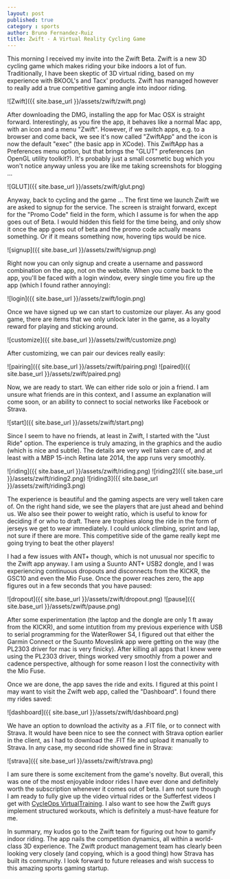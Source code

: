```yaml
---
layout: post
published: true
category : sports
author: Bruno Fernandez-Ruiz
title: Zwift - A Virtual Reality Cycling Game
---
```


This morning I received my invite into the Zwift Beta. Zwift is a new
3D cycling game which makes riding your bike indoors a lot of fun. 
Traditionally, I have been skeptic of 3D virtual riding, based on
my experience with BKOOL's and Tacx' products.  Zwift has managed
however to really add a true competitive gaming angle into
indoor riding.

![Zwift]({{ site.base_url }}/assets/zwift/zwift.png)

After downloading the DMG, installing the app for Mac OSX is straight
forward. Interestingly, as you fire the app, it behaves like a normal
Mac app, with an icon and a menu "Zwift". However, if we switch apps,
e.g. to a browser and come back, we see it's now called "ZwiftApp" and
the icon is now the default "exec" (the basic app in XCode). This
ZwiftApp has a Preferences menu option, but that brings the "GLUT"
preferences (an OpenGL utility toolkit?). It's probably just a small
cosmetic bug which you won't notice anyway unless you are like me
taking screenshots for blogging ...

![GLUT]({{ site.base_url }}/assets/zwift/glut.png)

Anyway, back to cycling and the game ... The first time we launch Zwift
we are asked to signup for the service. The screen is straight
forward, except for the "Promo Code" field in the form, which I assume
is for when the app goes out of Beta. I would hidden this field for the
time being, and only show it once the app goes out of beta and the
promo code actually means something. Or if it means something now,
hovering tips would be nice.

![signup]({{ site.base_url }}/assets/zwift/signup.png)

Right now you can only signup and create a username and password
combination on the app, not on the website. When you come back to the
app, you'll be faced with a login window, every single time you fire
up the app (which I found rather annoying):

![login]({{ site.base_url }}/assets/zwift/login.png)

Once we have signed up we can start to customize our player. As any
good game, there are items that we only unlock later in the game, as a
loyalty reward for playing and sticking around.

![customize]({{ site.base_url }}/assets/zwift/customize.png)

After customizing, we can pair our devices really easily:

![pairing]({{ site.base_url }}/assets/zwift/pairing.png)
![paired]({{ site.base_url }}/assets/zwift/paired.png)

Now, we are ready to start. We can either ride solo or join a friend.
I am unsure what friends are in this context, and I assume an
explanation will come soon, or an ability to connect to social
networks like Facebook or Strava.

![start]({{ site.base_url }}/assets/zwift/start.png)

Since I seem to have no friends, at least in Zwift, I started with the
"Just Ride" option. The experience is truly amazing, in the graphics
and the audio (which is nice and subtle). The details are very well
taken care of, and at least with a MBP 15-inch Retina late 2014, the
app runs very smoothly.

![riding]({{ site.base_url }}/assets/zwift/riding.png)
![riding2]({{ site.base_url }}/assets/zwift/riding2.png)
![riding3]({{ site.base_url }}/assets/zwift/riding3.png)

The experience is beautiful and the gaming aspects are very well taken
care of. On the right hand side, we see the players that are just
ahead and behind us. We also see their power to weight ratio, which is
useful to know for deciding if or who to draft. There are trophies
along the ride in the form of jerseys we get to wear immediately. I
could unlock climbing, sprint and lap, not sure if there are more.
This competitive side of the game really kept me going trying to beat
the other players!

I had a few issues with ANT+ though, which is not unusual nor specific
to the Zwift app anyway. I am using a Suunto ANT+ USB2 dongle, and I
was experiencing continuous dropouts and disconnects from the KICKR,
the GSC10 and even the Mio Fuse. Once the power reaches zero, the app
figures out in a few seconds that you have paused:

![dropout]({{ site.base_url }}/assets/zwift/dropout.png)
![pause]({{ site.base_url }}/assets/zwift/pause.png)

After some experimentation (the laptop and the dongle are only 1 ft
away from the KICKR), and some intutition from my previous experience
with USB to serial programming for the WaterRower S4, I figured out
that either the Garmin Connect or the Suunto Moveslink app were
getting on the way (the PL2303 driver for mac is very finicky). After
killing all apps that I knew were using the PL2303 driver, things
worked very smoothly from a power and cadence perspective, although
for some reason I lost the connectivity with the Mio Fuse.

Once we are done, the app saves the ride and exits. I figured at this
point I may want to visit the Zwift web app, called the "Dashboard". I
found there my rides saved:

![dashboard]({{ site.base_url }}/assets/zwift/dashboard.png)

We have an option to download the activity as a .FIT file, or to
connect with Strava. It would have been nice to see the connect with
Strava option earlier in the client, as I had to download the .FIT
file and upload it manually to Strava. In any case, my second ride
showed fine in Strava:

![strava]({{ site.base_url }}/assets/zwift/strava.png)

I am sure there is some excitement from the game's novelty. But
overall, this was one of the most enjoyable indoor rides I have ever
done and definitely worth the subscription whenever it comes out of
beta. I am not sure though I am ready to fully give up the video
virtual rides or the Sufferfest videos I get with
[CycleOps VirtualTraining](http://www.olympum.com/sports/cycleops-virtualtraining/).
I also want to see how the Zwift guys implement structured workouts,
which is definitely a must-have feature for me.

In summary, my kudos go to the Zwift team for figuring out how to
gamify indoor riding. The app nails the competition dynamics, all
within a world-class 3D experience. The Zwift product management team
has clearly been looking very closely (and copying, which is a good
thing) how Strava has built its community. I look forward to future
releases and wish success to this amazing sports gaming startup.
